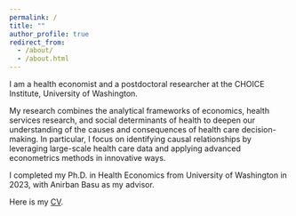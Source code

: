```yaml
---
permalink: /
title: ""
author_profile: true
redirect_from: 
  - /about/
  - /about.html
---
```

I am a health economist and a postdoctoral researcher at the CHOICE Institute, University of Washington.

My research combines the analytical frameworks of economics, health services research, and social determinants of health to deepen our understanding of the causes and consequences of health care decision-making. In particular, I focus on identifying causal relationships by leveraging large-scale health care data and applying advanced econometrics methods in innovative ways.

I completed my Ph.D. in Health Economics from University of Washington in 2023, with Anirban Basu as my advisor.

Here is my [CV](CV_DLee.pdf).
